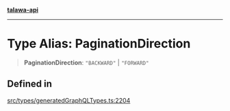 [**talawa-api**](../../../README.md)

***

# Type Alias: PaginationDirection

> **PaginationDirection**: `"BACKWARD"` \| `"FORWARD"`

## Defined in

[src/types/generatedGraphQLTypes.ts:2204](https://github.com/Suyash878/talawa-api/blob/095e6964ce2a06c1c30d1acf81b6162203f1db91/src/types/generatedGraphQLTypes.ts#L2204)
